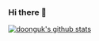 ### Hi there 👋

<!--
**doonguk/doonguk** is a ✨ _special_ ✨ repository because its `README.md` (this file) appears on your GitHub profile.

Here are some ideas to get you started:

- 🔭 I’m currently working on ...
- 🌱 I’m currently learning ...
- 👯 I’m looking to collaborate on ...
- 🤔 I’m looking for help with ...
- 💬 Ask me about ...
- 📫 How to reach me: ...
- 😄 Pronouns: ...
- ⚡ Fun fact: ...
-->
[![doonguk's github stats](https://github-readme-stats.vercel.app/api?username=doonguk)](https://github.com/anuraghazra/github-readme-stats)

